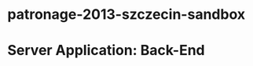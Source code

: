 patronage-2013-szczecin-sandbox
===============================

Server Application: Back-End
============================
